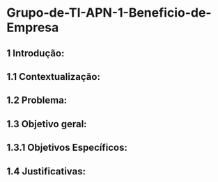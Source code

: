 # Grupo-de-TI-APN-1-Beneficio-de-Empresa

## 1 Introdução:

## 1.1 Contextualização:

## 1.2 Problema:

## 1.3 Objetivo geral:

## 1.3.1 Objetivos Específicos:

## 1.4 Justificativas:
